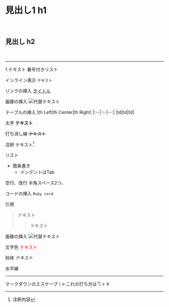 # 見出し1 h1
<br>

## 見出し h2
<br>

***

1.テキスト 番号付きリスト

インライン表示
`テキスト`

リンクの挿入
[タイトル](URL)

画像の挿入
![代替テキスト](URL "タイトル")

テーブルの挿入
|th Left|th Center|th Right|
|:--|-:-|--:|
|td|td|td|

太字
**テキスト**

打ち消し線
~~テキスト~~

注釈
テキスト[^1]
[^1]: 注釈内容

リスト
- 箇条書き
  - インデントはTab

空行、改行
半角スペース2つ、<br>

コードの挿入
``` Ruby cord ```

引用
> テキスト
>> テキスト

画像の挿入
<image width="数値" alt="代替テキスト" src="URL">

文字色
<font color="Red">テキスト</font>

斜体
*テキスト*

水平線
***

マークダウンのエスケープ
\ ←これの打ち方は⌥＋￥
